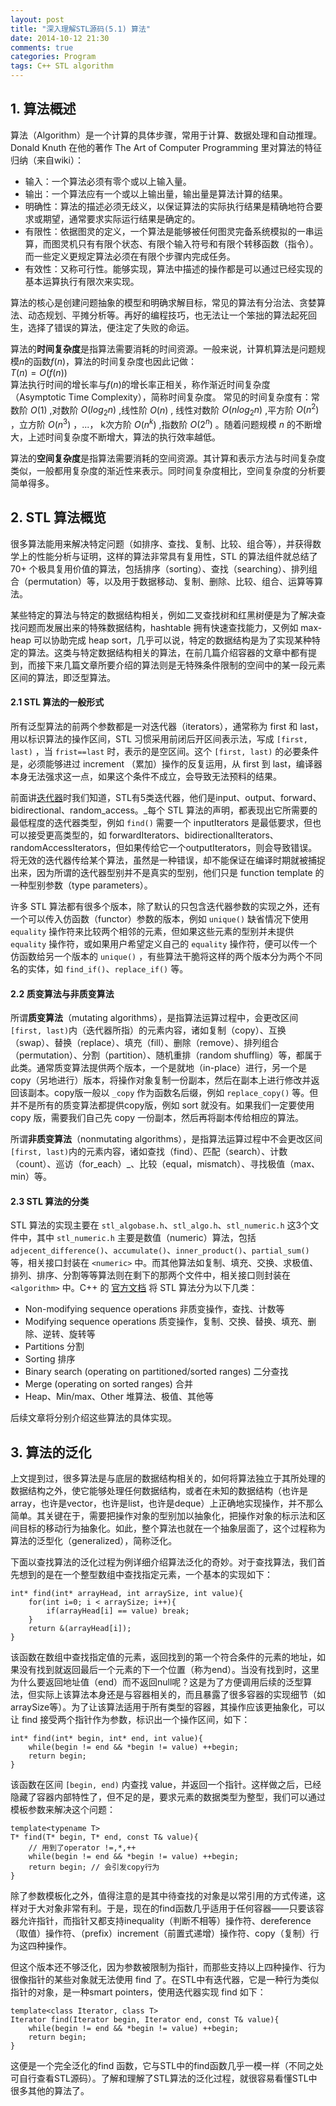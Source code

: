 ```yaml
---
layout: post
title: "深入理解STL源码(5.1) 算法"
date: 2014-10-12 21:30
comments: true
categories: Program
tags: C++ STL algorithm
---
```


## 1. 算法概述  
算法（Algorithm）是一个计算的具体步骤，常用于计算、数据处理和自动推理。Donald Knuth 在他的著作 The Art of Computer Programming 里对算法的特征归纳（来自wiki）：  

- 输入：一个算法必须有零个或以上输入量。  
- 输出：一个算法应有一个或以上输出量，输出量是算法计算的结果。  
- 明确性：算法的描述必须无歧义，以保证算法的实际执行结果是精确地符合要求或期望，通常要求实际运行结果是确定的。  
- 有限性：依据图灵的定义，一个算法是能够被任何图灵完备系统模拟的一串运算，而图灵机只有有限个状态、有限个输入符号和有限个转移函数（指令）。而一些定义更规定算法必须在有限个步骤内完成任务。  
- 有效性：又称可行性。能够实现，算法中描述的操作都是可以通过已经实现的基本运算执行有限次来实现。  

算法的核心是创建问题抽象的模型和明确求解目标，常见的算法有分治法、贪婪算法、动态规划、平摊分析等。再好的编程技巧，也无法让一个笨拙的算法起死回生，选择了错误的算法，便注定了失败的命运。

算法的**时间复杂度**是指算法需要消耗的时间资源。一般来说，计算机算法是问题规模$n$的函数$f(n)$，算法的时间复杂度也因此记做：  
$T(n) = O(f(n))$  
算法执行时间的增长率与$f(n)$的增长率正相关，称作渐近时间复杂度（Asymptotic Time Complexity），简称时间复杂度。
常见的时间复杂度有：常数阶 $O(1)$ ,对数阶 $O(log_{2}n)$ ,线性阶 $O(n)$ , 线性对数阶 $O(nlog_{2}n)$ ,平方阶 $O(n^{2})$ ，立方阶 $O(n^{3})$ ，...， k次方阶 $O(n^{k})$ ,指数阶 $O(2^{n})$ 。随着问题规模 $n$ 的不断增大，上述时间复杂度不断增大，算法的执行效率越低。  

算法的**空间复杂度**是指算法需要消耗的空间资源。其计算和表示方法与时间复杂度类似，一般都用复杂度的渐近性来表示。同时间复杂度相比，空间复杂度的分析要简单得多。
<!-- more -->

## 2. STL 算法概览
很多算法能用来解决特定问题（如排序、查找、复制、比较、组合等），并获得数学上的性能分析与证明，这样的算法非常具有复用性，STL 的算法组件就总结了70+ 个极具复用价值的算法，包括排序（sorting）、查找（searching）、排列组合（permutation）等，以及用于数据移动、复制、删除、比较、组合、运算等算法。  

某些特定的算法与特定的数据结构相关，例如二叉查找树和红黑树便是为了解决查找问题而发展出来的特殊数据结构，hashtable 拥有快速查找能力，又例如 max-heap 可以协助完成 heap sort，几乎可以说，特定的数据结构是为了实现某种特定的算法。这类与特定数据结构相关的算法，在前几篇介绍容器的文章中都有提到，而接下来几篇文章所要介绍的算法则是无特殊条件限制的空间中的某一段元素区间的算法，即泛型算法。

#### 2.1 STL 算法的一般形式   
所有泛型算法的前两个参数都是一对迭代器（iterators），通常称为 first 和 last，用以标识算法的操作区间，STL 习惯采用前闭后开区间表示法，写成 `[first, last)` ，当 `frist==last` 时，表示的是空区间。这个 `[first, last)` 的必要条件是，必须能够进过 increment （累加）操作的反复运用，从 first 到 last，编译器本身无法强求这一点，如果这个条件不成立，会导致无法预料的结果。  

前面讲[迭代器](http://ibillxia.github.io/blog/2014/06/21/stl-source-insight-2-iterators-and-traits/)时我们知道，STL有5类迭代器，他们是input、output、forward、bidirectional、random_access。_每个 STL 算法的声明，都表现出它所需要的最低程度的迭代器类型，例如 `find()` 需要一个 inputIterators 是最低要求，但也可以接受更高类型的，如 forwardIterators、bidirectionalIterators、randomAccessIterators，但如果传给它一个outputIterators，则会导致错误。将无效的迭代器传给某个算法，虽然是一种错误，却不能保证在编译时期就被捕捉出来，因为所谓的迭代器型别并不是真实的型别，他们只是 function template 的一种型别参数（type parameters）。

许多 STL 算法都有很多个版本，除了默认的只包含迭代器参数的实现之外，还有一个可以传入仿函数（functor）参数的版本，例如 `unique()` 缺省情况下使用 `equality` 操作符来比较两个相邻的元素，但如果这些元素的型别并未提供 `equality` 操作符，或如果用户希望定义自己的 `equality` 操作符，便可以传一个仿函数给另一个版本的 `unique()` ，有些算法干脆将这样的两个版本分为两个不同名的实体，如 `find_if()`、`replace_if()` 等。

#### 2.2 质变算法与非质变算法  
所谓**质变算法**（mutating algorithms），是指算法运算过程中，会更改区间`[first, last)`内（迭代器所指）的元素内容，诸如复制（copy）、互换（swap）、替换（replace）、填充（fill）、删除（remove）、排列组合（permutation）、分割（partition）、随机重排（random shuffling）等，都属于此类。通常质变算法提供两个版本，一个是就地（in-place）进行，另一个是copy（另地进行）版本，将操作对象复制一份副本，然后在副本上进行修改并返回该副本。copy版一般以 `_copy` 作为函数名后缀，例如 `replace_copy()` 等。但并不是所有的质变算法都提供copy版，例如 sort 就没有。如果我们一定要使用 copy 版，需要我们自己先 copy 一份副本，然后再将副本传给相应的算法。

所谓**非质变算法**（nonmutating algorithms），是指算法运算过程中不会更改区间`[first, last)`内的元素内容，诸如查找（find）、匹配（search）、计数（count）、巡访（for_each）_、比较（equal，mismatch）、寻找极值（max、min）等。

#### 2.3 STL 算法的分类  
STL 算法的实现主要在 `stl_algobase.h`、`stl_algo.h`、`stl_numeric.h` 这3个文件中，其中 `stl_numeric.h` 主要是数值（numeric）算法，包括 `adjecent_difference()`、`accumulate()`、`inner_product()`、`partial_sum()` 等，相关接口封装在 `<numeric>` 中。而其他算法如复制、填充、交换、求极值、排列、排序、分割等等算法则在剩下的那两个文件中，相关接口则封装在 `<algorithm>` 中。C++ 的 [官方文档](http://www.cplusplus.com/reference/algorithm/) 将 STL 算法分为以下几类：

- Non-modifying sequence operations  非质变操作，查找、计数等  
- Modifying sequence operations  质变操作，复制、交换、替换、填充、删除、逆转、旋转等  
- Partitions 分割
- Sorting 排序
- Binary search (operating on partitioned/sorted ranges) 二分查找
- Merge (operating on sorted ranges) 合并
- Heap、Min/max、Other 堆算法、极值、其他等

后续文章将分别介绍这些算法的具体实现。

## 3. 算法的泛化
上文提到过，很多算法是与底层的数据结构相关的，如何将算法独立于其所处理的数据结构之外，使它能够处理任何数据结构，或者在未知的数据结构（也许是 array，也许是vector，也许是list，也许是deque）上正确地实现操作，并不那么简单。其关键在于，需要把操作对象的型别加以抽象化，把操作对象的标示法和区间目标的移动行为抽象化。如此，整个算法也就在一个抽象层面了，这个过程称为算法的泛型化（generalized），简称泛化。

下面以查找算法的泛化过程为例详细介绍算法泛化的奇妙。对于查找算法，我们首先想到的是在一个整型数组中查找指定元素，一个基本的实现如下：  

```
int* find(int* arrayHead, int arraySize, int value){
	for(int i=0; i < arraySize; i++){
		if(arrayHead[i] == value) break;
	}
	return &(arrayHead[i]);
}
```

该函数在数组中查找指定值的元素，返回找到的第一个符合条件的元素的地址，如果没有找到就返回最后一个元素的下一个位置（称为end）。当没有找到时，这里为什么要返回地址值（end）而不返回null呢？这是为了方便调用后续的泛型算法，但实际上该算法本身还是与容器相关的，而且暴露了很多容器的实现细节（如arraySize等）。为了让该算法适用于所有类型的容器，其操作应该更抽象化，可以让 find 接受两个指针作为参数，标识出一个操作区间，如下：  

```
int* find(int* begin, int* end, int value){
	while(begin != end && *begin != value) ++begin;
	return begin;
}
```

该函数在区间 `[begin, end)` 内查找 value，并返回一个指针。这样做之后，已经隐藏了容器内部特性了，但不足的是，要求元素的数据类型为整型，我们可以通过模板参数来解决这个问题：

```
template<typename T>
T* find(T* begin, T* end, const T& value){
	// 用到了operator !=,*,++
	while(begin != end && *begin != value) ++begin;
	return begin; // 会引发copy行为
}
```

除了参数模板化之外，值得注意的是其中待查找的对象是以常引用的方式传递，这样对于大对象非常有利。于是，现在的find函数几乎适用于任何容器——只要该容器允许指针，而指针又都支持inequality（判断不相等）操作符、dereference（取值）操作符、（prefix）increment（前置式递增）操作符、copy（复制）行为这四种操作。

但这个版本还不够泛化，因为参数被限制为指针，而那些支持以上四种操作、行为很像指针的某些对象就无法使用 find 了。在STL中有迭代器，它是一种行为类似指针的对象，是一种smart pointers，使用迭代器实现 find 如下：

```
template<class Iterator, class T>
Iterator find(Iterator begin, Iterator end, const T& value){
	while(begin != end && *begin != value) ++begin;
	return begin;
}
```

这便是一个完全泛化的find 函数，它与STL中的find函数几乎一模一样（不同之处可自行查看STL源码）。了解和理解了STL算法的泛化过程，就很容易看懂STL中很多其他的算法了。